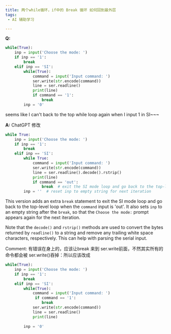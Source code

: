 ```yaml
---
title: 两个while循环，if中的 Break 循环 如何回到最外层
tags:
 - AI 辅助学习

---
```


**Q:**
~~~ python
while(True):
    inp = input('Choose the mode: ')
    if inp == '1':
        break
    elif inp == 'SI':
        while(True):
            command = input('Input command: ')
            ser.write(str.encode(command))
            line = ser.readline()
            print(line)
            if command == '1':
                break
        inp = '0'
~~~
seems like I can't back to the top while loop again when I input 1 in SI~~~

**A:**
ChatGPT 修改


~~~python
while True:
    inp = input('Choose the mode: ')
    if inp == '1':
        break
    elif inp == 'SI':
        while True:
            command = input('Input command: ')
            ser.write(str.encode(command))
            line = ser.readline().decode().rstrip()
            print(line)
            if command == 'out':
                break  # exit the SI mode loop and go back to the top-level loop
        inp = ''  # reset inp to empty string for next iteration


~~~
This version adds an extra `break` statement to exit the SI mode loop and go back to the top-level loop when the `command` input is 'out'. It also sets `inp` to an empty string after the `break`, so that the `Choose the mode:` prompt appears again for the next iteration.

Note that the `decode()` and `rstrip()` methods are used to convert the bytes returned by `readline()` to a string and remove any trailing white space characters, respectively. This can help with parsing the serial input.

Comment:
有错误在身上的，应该让break 来到 ser.write前面，不然其实所有的命令都会被 ser.write()吞掉：所以应该改成
```python
while(True):
    inp = input('Choose the mode: ')
    if inp == '1':
        break
    elif inp == 'SI':
        while(True):
            command = input('Input command: ')
             if command == '1':
                break
            ser.write(str.encode(command))
            line = ser.readline()
            print(line)
           
        inp = '0'
```
